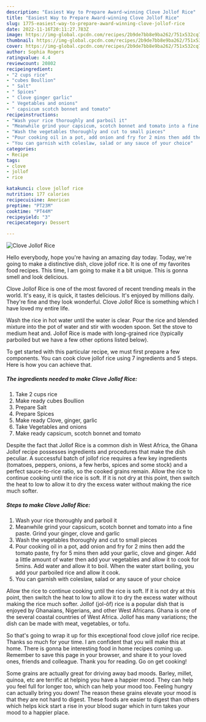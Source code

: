 ```yaml
---
description: "Easiest Way to Prepare Award-winning Clove Jollof Rice"
title: "Easiest Way to Prepare Award-winning Clove Jollof Rice"
slug: 1775-easiest-way-to-prepare-award-winning-clove-jollof-rice
date: 2022-11-16T20:11:27.783Z
image: https://img-global.cpcdn.com/recipes/2b9de7bb8e9ba262/751x532cq70/clove-jollof-rice-recipe-main-photo.jpg
thumbnail: https://img-global.cpcdn.com/recipes/2b9de7bb8e9ba262/751x532cq70/clove-jollof-rice-recipe-main-photo.jpg
cover: https://img-global.cpcdn.com/recipes/2b9de7bb8e9ba262/751x532cq70/clove-jollof-rice-recipe-main-photo.jpg
author: Sophia Rogers
ratingvalue: 4.4
reviewcount: 20802
recipeingredient:
- "2 cups rice"
- "cubes Boullion"
- " Salt"
- " Spices"
- " Clove ginger garlic"
- " Vegetables and onions"
- " capsicum scotch bonnet and tomato"
recipeinstructions:
- "Wash your rice thoroughly and parboil it"
- "Meanwhile grind your capsicum, scotch bonnet and tomato into a fine paste. Grind your ginger, clove and garlic"
- "Wash the vegetables thoroughly and cut to small pieces"
- "Pour cooking oil in a pot, add onion and fry for 2 mins then add the tomato paste, fry for 5 mins then add your garlic, clove and ginger. Add a little amount of water then add your vegetables and allow it to cook for 5mins. Add water and allow it to boil. When the water start boiling, you add your parboiled rice and allow it cook."
- "You can garnish with coleslaw, salad or any sauce of your choice"
categories:
- Recipe
tags:
- clove
- jollof
- rice

katakunci: clove jollof rice 
nutrition: 177 calories
recipecuisine: American
preptime: "PT23M"
cooktime: "PT44M"
recipeyield: "3"
recipecategory: Dessert

---
```



![Clove Jollof Rice](https://img-global.cpcdn.com/recipes/2b9de7bb8e9ba262/751x532cq70/clove-jollof-rice-recipe-main-photo.jpg)

Hello everybody, hope you're having an amazing day today. Today, we're going to make a distinctive dish, clove jollof rice. It is one of my favorites food recipes. This time, I am going to make it a bit unique. This is gonna smell and look delicious.

Clove Jollof Rice is one of the most favored of recent trending meals in the world. It's easy, it is quick, it tastes delicious. It's enjoyed by millions daily. They're fine and they look wonderful. Clove Jollof Rice is something which I have loved my entire life.

Wash the rice in hot water until the water is clear. Pour the rice and blended mixture into the pot of water and stir with wooden spoon. Set the stove to medium heat and. Jollof Rice is made with long-grained rice (typically parboiled but we have a few other options listed below).


To get started with this particular recipe, we must first prepare a few components. You can cook clove jollof rice using 7 ingredients and 5 steps. Here is how you can achieve that.

<!--inarticleads1-->

##### The ingredients needed to make Clove Jollof Rice:

1. Take 2 cups rice
1. Make ready cubes Boullion
1. Prepare  Salt
1. Prepare  Spices
1. Make ready  Clove, ginger, garlic
1. Take  Vegetables and onions
1. Make ready  capsicum, scotch bonnet and tomato


Despite the fact that Jollof Rice is a common dish in West Africa, the Ghana Jollof recipe possesses ingredients and procedures that make the dish peculiar. A successful batch of jollof rice requires a few key ingredients (tomatoes, peppers, onions, a few herbs, spices and some stock) and a perfect sauce-to-rice ratio, so the cooked grains remain. Allow the rice to continue cooking until the rice is soft. If it is not dry at this point, then switch the heat to low to allow it to dry the excess water without making the rice much softer. 

<!--inarticleads2-->

##### Steps to make Clove Jollof Rice:

1. Wash your rice thoroughly and parboil it
1. Meanwhile grind your capsicum, scotch bonnet and tomato into a fine paste. Grind your ginger, clove and garlic
1. Wash the vegetables thoroughly and cut to small pieces
1. Pour cooking oil in a pot, add onion and fry for 2 mins then add the tomato paste, fry for 5 mins then add your garlic, clove and ginger. Add a little amount of water then add your vegetables and allow it to cook for 5mins. Add water and allow it to boil. When the water start boiling, you add your parboiled rice and allow it cook.
1. You can garnish with coleslaw, salad or any sauce of your choice


Allow the rice to continue cooking until the rice is soft. If it is not dry at this point, then switch the heat to low to allow it to dry the excess water without making the rice much softer. Jollof (jol-ôf) rice is a popular dish that is enjoyed by Ghanaians, Nigerians, and other West Africans. Ghana is one of the several coastal countries of West Africa. Jollof has many variations; the dish can be made with meat, vegetables, or tofu. 

So that's going to wrap it up for this exceptional food clove jollof rice recipe. Thanks so much for your time. I am confident that you will make this at home. There is gonna be interesting food in home recipes coming up. Remember to save this page in your browser, and share it to your loved ones, friends and colleague. Thank you for reading. Go on get cooking!

Some grains are actually great for driving away bad moods. Barley, millet, quinoa, etc are terrific at helping you have a happier mood. They can help you feel full for longer too, which can help your mood too. Feeling hungry can actually bring you down! The reason these grains elevate your mood is that they are not hard to digest. These foods are easier to digest than others which helps kick start a rise in your blood sugar which in turn takes your mood to a happier place.
